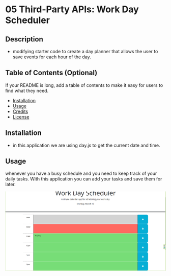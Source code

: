 # 05 Third-Party APIs: Work Day Scheduler

## Description

- modifying starter code to create a day planner that allows the user to save events for each hour of the day. 


## Table of Contents (Optional)

If your README is long, add a table of contents to make it easy for users to find what they need.

- [Installation](#installation)
- [Usage](#usage)
- [Credits](#credits)
- [License](#license)

## Installation

- in this application we are using day.js to get the current date and time.

## Usage

whenever you have a busy schedule and you need to keep track of your daily tasks. With this application you can add your tasks and save them for later.


  ![alt text](/img/Screenshot%202023-03-13%20203339.png)
